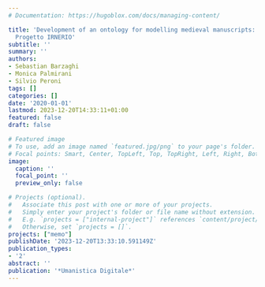 ```yaml
---
# Documentation: https://hugoblox.com/docs/managing-content/

title: 'Development of an ontology for modelling medieval manuscripts: the case of
  Progetto IRNERIO'
subtitle: ''
summary: ''
authors:
- Sebastian Barzaghi
- Monica Palmirani
- Silvio Peroni
tags: []
categories: []
date: '2020-01-01'
lastmod: 2023-12-20T14:33:11+01:00
featured: false
draft: false

# Featured image
# To use, add an image named `featured.jpg/png` to your page's folder.
# Focal points: Smart, Center, TopLeft, Top, TopRight, Left, Right, BottomLeft, Bottom, BottomRight.
image:
  caption: ''
  focal_point: ''
  preview_only: false

# Projects (optional).
#   Associate this post with one or more of your projects.
#   Simply enter your project's folder or file name without extension.
#   E.g. `projects = ["internal-project"]` references `content/project/deep-learning/index.md`.
#   Otherwise, set `projects = []`.
projects: ["memo"]
publishDate: '2023-12-20T13:33:10.591149Z'
publication_types:
- '2'
abstract: ''
publication: '*Umanistica Digitale*'
---
```

